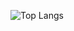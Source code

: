 
![Top Langs](https://github-readme-stats.vercel.app/api/top-langs/?username=Vojtysek&langs_count=8&show_icons=true&theme=radical)
